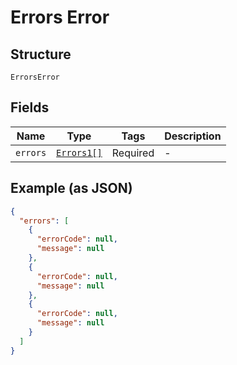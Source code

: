 
# Errors Error

## Structure

`ErrorsError`

## Fields

| Name | Type | Tags | Description |
|  --- | --- | --- | --- |
| `errors` | [`Errors1[]`](../../doc/models/errors-1.md) | Required | - |

## Example (as JSON)

```json
{
  "errors": [
    {
      "errorCode": null,
      "message": null
    },
    {
      "errorCode": null,
      "message": null
    },
    {
      "errorCode": null,
      "message": null
    }
  ]
}
```

